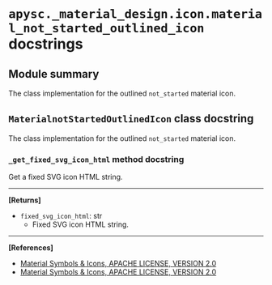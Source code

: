 # `apysc._material_design.icon.material_not_started_outlined_icon` docstrings

## Module summary

The class implementation for the outlined `not_started` material icon.

## `MaterialnotStartedOutlinedIcon` class docstring

The class implementation for the outlined `not_started` material icon.

### `_get_fixed_svg_icon_html` method docstring

Get a fixed SVG icon HTML string.<hr>

**[Returns]**

- `fixed_svg_icon_html`: str
  - Fixed SVG icon HTML string.

<hr>

**[References]**

- [Material Symbols & Icons, APACHE LICENSE, VERSION 2.0](https://fonts.google.com/icons?icon.size=24&icon.color=%23e8eaed)
- [Material Symbols & Icons, APACHE LICENSE, VERSION 2.0](https://www.apache.org/licenses/LICENSE-2.0.html)